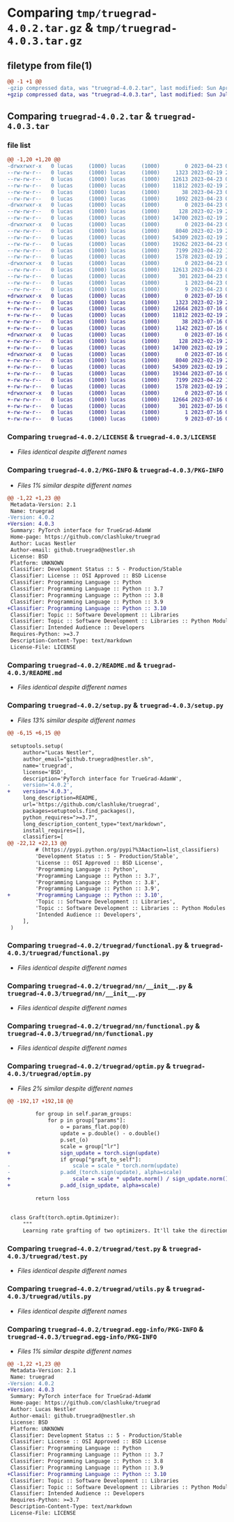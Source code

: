 # Comparing `tmp/truegrad-4.0.2.tar.gz` & `tmp/truegrad-4.0.3.tar.gz`

## filetype from file(1)

```diff
@@ -1 +1 @@
-gzip compressed data, was "truegrad-4.0.2.tar", last modified: Sun Apr 23 06:16:43 2023, max compression
+gzip compressed data, was "truegrad-4.0.3.tar", last modified: Sun Jul 16 09:00:05 2023, max compression
```

## Comparing `truegrad-4.0.2.tar` & `truegrad-4.0.3.tar`

### file list

```diff
@@ -1,20 +1,20 @@
-drwxrwxr-x   0 lucas     (1000) lucas     (1000)        0 2023-04-23 06:16:43.011005 truegrad-4.0.2/
--rw-rw-r--   0 lucas     (1000) lucas     (1000)     1323 2023-02-19 21:50:26.000000 truegrad-4.0.2/LICENSE
--rw-rw-r--   0 lucas     (1000) lucas     (1000)    12613 2023-04-23 06:16:43.011005 truegrad-4.0.2/PKG-INFO
--rw-rw-r--   0 lucas     (1000) lucas     (1000)    11812 2023-02-19 21:50:26.000000 truegrad-4.0.2/README.md
--rw-rw-r--   0 lucas     (1000) lucas     (1000)       38 2023-04-23 06:16:43.011005 truegrad-4.0.2/setup.cfg
--rw-rw-r--   0 lucas     (1000) lucas     (1000)     1092 2023-04-23 06:16:40.000000 truegrad-4.0.2/setup.py
-drwxrwxr-x   0 lucas     (1000) lucas     (1000)        0 2023-04-23 06:16:43.011005 truegrad-4.0.2/truegrad/
--rw-rw-r--   0 lucas     (1000) lucas     (1000)      128 2023-02-19 21:50:26.000000 truegrad-4.0.2/truegrad/__init__.py
--rw-rw-r--   0 lucas     (1000) lucas     (1000)    14700 2023-02-19 21:50:26.000000 truegrad-4.0.2/truegrad/functional.py
-drwxrwxr-x   0 lucas     (1000) lucas     (1000)        0 2023-04-23 06:16:43.011005 truegrad-4.0.2/truegrad/nn/
--rw-rw-r--   0 lucas     (1000) lucas     (1000)     8040 2023-02-19 21:50:26.000000 truegrad-4.0.2/truegrad/nn/__init__.py
--rw-rw-r--   0 lucas     (1000) lucas     (1000)    54309 2023-02-19 21:50:26.000000 truegrad-4.0.2/truegrad/nn/functional.py
--rw-rw-r--   0 lucas     (1000) lucas     (1000)    19262 2023-04-23 06:16:01.000000 truegrad-4.0.2/truegrad/optim.py
--rw-rw-r--   0 lucas     (1000) lucas     (1000)     7199 2023-04-22 19:54:25.000000 truegrad-4.0.2/truegrad/test.py
--rw-rw-r--   0 lucas     (1000) lucas     (1000)     1578 2023-02-19 21:50:26.000000 truegrad-4.0.2/truegrad/utils.py
-drwxrwxr-x   0 lucas     (1000) lucas     (1000)        0 2023-04-23 06:16:43.011005 truegrad-4.0.2/truegrad.egg-info/
--rw-rw-r--   0 lucas     (1000) lucas     (1000)    12613 2023-04-23 06:16:42.000000 truegrad-4.0.2/truegrad.egg-info/PKG-INFO
--rw-rw-r--   0 lucas     (1000) lucas     (1000)      301 2023-04-23 06:16:42.000000 truegrad-4.0.2/truegrad.egg-info/SOURCES.txt
--rw-rw-r--   0 lucas     (1000) lucas     (1000)        1 2023-04-23 06:16:42.000000 truegrad-4.0.2/truegrad.egg-info/dependency_links.txt
--rw-rw-r--   0 lucas     (1000) lucas     (1000)        9 2023-04-23 06:16:42.000000 truegrad-4.0.2/truegrad.egg-info/top_level.txt
+drwxrwxr-x   0 lucas     (1000) lucas     (1000)        0 2023-07-16 09:00:05.068644 truegrad-4.0.3/
+-rw-rw-r--   0 lucas     (1000) lucas     (1000)     1323 2023-02-19 21:50:26.000000 truegrad-4.0.3/LICENSE
+-rw-rw-r--   0 lucas     (1000) lucas     (1000)    12664 2023-07-16 09:00:05.068644 truegrad-4.0.3/PKG-INFO
+-rw-rw-r--   0 lucas     (1000) lucas     (1000)    11812 2023-02-19 21:50:26.000000 truegrad-4.0.3/README.md
+-rw-rw-r--   0 lucas     (1000) lucas     (1000)       38 2023-07-16 09:00:05.068644 truegrad-4.0.3/setup.cfg
+-rw-rw-r--   0 lucas     (1000) lucas     (1000)     1142 2023-07-16 08:59:49.000000 truegrad-4.0.3/setup.py
+drwxrwxr-x   0 lucas     (1000) lucas     (1000)        0 2023-07-16 09:00:05.068644 truegrad-4.0.3/truegrad/
+-rw-rw-r--   0 lucas     (1000) lucas     (1000)      128 2023-02-19 21:50:26.000000 truegrad-4.0.3/truegrad/__init__.py
+-rw-rw-r--   0 lucas     (1000) lucas     (1000)    14700 2023-02-19 21:50:26.000000 truegrad-4.0.3/truegrad/functional.py
+drwxrwxr-x   0 lucas     (1000) lucas     (1000)        0 2023-07-16 09:00:05.068644 truegrad-4.0.3/truegrad/nn/
+-rw-rw-r--   0 lucas     (1000) lucas     (1000)     8040 2023-02-19 21:50:26.000000 truegrad-4.0.3/truegrad/nn/__init__.py
+-rw-rw-r--   0 lucas     (1000) lucas     (1000)    54309 2023-02-19 21:50:26.000000 truegrad-4.0.3/truegrad/nn/functional.py
+-rw-rw-r--   0 lucas     (1000) lucas     (1000)    19344 2023-07-16 08:58:58.000000 truegrad-4.0.3/truegrad/optim.py
+-rw-rw-r--   0 lucas     (1000) lucas     (1000)     7199 2023-04-22 19:54:25.000000 truegrad-4.0.3/truegrad/test.py
+-rw-rw-r--   0 lucas     (1000) lucas     (1000)     1578 2023-02-19 21:50:26.000000 truegrad-4.0.3/truegrad/utils.py
+drwxrwxr-x   0 lucas     (1000) lucas     (1000)        0 2023-07-16 09:00:05.068644 truegrad-4.0.3/truegrad.egg-info/
+-rw-rw-r--   0 lucas     (1000) lucas     (1000)    12664 2023-07-16 09:00:05.000000 truegrad-4.0.3/truegrad.egg-info/PKG-INFO
+-rw-rw-r--   0 lucas     (1000) lucas     (1000)      301 2023-07-16 09:00:05.000000 truegrad-4.0.3/truegrad.egg-info/SOURCES.txt
+-rw-rw-r--   0 lucas     (1000) lucas     (1000)        1 2023-07-16 09:00:05.000000 truegrad-4.0.3/truegrad.egg-info/dependency_links.txt
+-rw-rw-r--   0 lucas     (1000) lucas     (1000)        9 2023-07-16 09:00:05.000000 truegrad-4.0.3/truegrad.egg-info/top_level.txt
```

### Comparing `truegrad-4.0.2/LICENSE` & `truegrad-4.0.3/LICENSE`

 * *Files identical despite different names*

### Comparing `truegrad-4.0.2/PKG-INFO` & `truegrad-4.0.3/PKG-INFO`

 * *Files 1% similar despite different names*

```diff
@@ -1,22 +1,23 @@
 Metadata-Version: 2.1
 Name: truegrad
-Version: 4.0.2
+Version: 4.0.3
 Summary: PyTorch interface for TrueGrad-AdamW
 Home-page: https://github.com/clashluke/truegrad
 Author: Lucas Nestler
 Author-email: github.truegrad@nestler.sh
 License: BSD
 Platform: UNKNOWN
 Classifier: Development Status :: 5 - Production/Stable
 Classifier: License :: OSI Approved :: BSD License
 Classifier: Programming Language :: Python
 Classifier: Programming Language :: Python :: 3.7
 Classifier: Programming Language :: Python :: 3.8
 Classifier: Programming Language :: Python :: 3.9
+Classifier: Programming Language :: Python :: 3.10
 Classifier: Topic :: Software Development :: Libraries
 Classifier: Topic :: Software Development :: Libraries :: Python Modules
 Classifier: Intended Audience :: Developers
 Requires-Python: >=3.7
 Description-Content-Type: text/markdown
 License-File: LICENSE
```

### Comparing `truegrad-4.0.2/README.md` & `truegrad-4.0.3/README.md`

 * *Files identical despite different names*

### Comparing `truegrad-4.0.2/setup.py` & `truegrad-4.0.3/setup.py`

 * *Files 13% similar despite different names*

```diff
@@ -6,15 +6,15 @@
 
 setuptools.setup(
     author="Lucas Nestler",
     author_email="github.truegrad@nestler.sh",
     name='truegrad',
     license='BSD',
     description='PyTorch interface for TrueGrad-AdamW',
-    version='4.0.2',
+    version='4.0.3',
     long_description=README,
     url='https://github.com/clashluke/truegrad',
     packages=setuptools.find_packages(),
     python_requires=">=3.7",
     long_description_content_type="text/markdown",
     install_requires=[],
     classifiers=[
@@ -22,12 +22,13 @@
         # (https://pypi.python.org/pypi?%3Aaction=list_classifiers)
         'Development Status :: 5 - Production/Stable',
         'License :: OSI Approved :: BSD License',
         'Programming Language :: Python',
         'Programming Language :: Python :: 3.7',
         'Programming Language :: Python :: 3.8',
         'Programming Language :: Python :: 3.9',
+        'Programming Language :: Python :: 3.10',
         'Topic :: Software Development :: Libraries',
         'Topic :: Software Development :: Libraries :: Python Modules',
         'Intended Audience :: Developers',
     ],
 )
```

### Comparing `truegrad-4.0.2/truegrad/functional.py` & `truegrad-4.0.3/truegrad/functional.py`

 * *Files identical despite different names*

### Comparing `truegrad-4.0.2/truegrad/nn/__init__.py` & `truegrad-4.0.3/truegrad/nn/__init__.py`

 * *Files identical despite different names*

### Comparing `truegrad-4.0.2/truegrad/nn/functional.py` & `truegrad-4.0.3/truegrad/nn/functional.py`

 * *Files identical despite different names*

### Comparing `truegrad-4.0.2/truegrad/optim.py` & `truegrad-4.0.3/truegrad/optim.py`

 * *Files 2% similar despite different names*

```diff
@@ -192,17 +192,18 @@
 
         for group in self.param_groups:
             for p in group["params"]:
                 o = params_flat.pop(0)
                 update = p.double() - o.double()
                 p.set_(o)
                 scale = group["lr"]
+                sign_update = torch.sign(update)
                 if group["graft_to_self"]:
-                    scale = scale * torch.norm(update)
-                p.add_(torch.sign(update), alpha=scale)
+                    scale = scale * update.norm() / sign_update.norm().clamp(min=group["eps"])
+                p.add_(sign_update, alpha=scale)
 
         return loss
 
 
 class Graft(torch.optim.Optimizer):
     """
     Learning rate grafting of two optimizers. It'll take the direction of one optimizer, but replace the scale of its
```

### Comparing `truegrad-4.0.2/truegrad/test.py` & `truegrad-4.0.3/truegrad/test.py`

 * *Files identical despite different names*

### Comparing `truegrad-4.0.2/truegrad/utils.py` & `truegrad-4.0.3/truegrad/utils.py`

 * *Files identical despite different names*

### Comparing `truegrad-4.0.2/truegrad.egg-info/PKG-INFO` & `truegrad-4.0.3/truegrad.egg-info/PKG-INFO`

 * *Files 1% similar despite different names*

```diff
@@ -1,22 +1,23 @@
 Metadata-Version: 2.1
 Name: truegrad
-Version: 4.0.2
+Version: 4.0.3
 Summary: PyTorch interface for TrueGrad-AdamW
 Home-page: https://github.com/clashluke/truegrad
 Author: Lucas Nestler
 Author-email: github.truegrad@nestler.sh
 License: BSD
 Platform: UNKNOWN
 Classifier: Development Status :: 5 - Production/Stable
 Classifier: License :: OSI Approved :: BSD License
 Classifier: Programming Language :: Python
 Classifier: Programming Language :: Python :: 3.7
 Classifier: Programming Language :: Python :: 3.8
 Classifier: Programming Language :: Python :: 3.9
+Classifier: Programming Language :: Python :: 3.10
 Classifier: Topic :: Software Development :: Libraries
 Classifier: Topic :: Software Development :: Libraries :: Python Modules
 Classifier: Intended Audience :: Developers
 Requires-Python: >=3.7
 Description-Content-Type: text/markdown
 License-File: LICENSE
```

